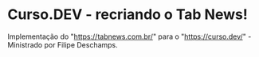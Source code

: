# Curso.DEV - recriando o Tab News!
Implementação do "https://tabnews.com.br/" para o "https://curso.dev/" - Ministrado por Filipe Deschamps.
